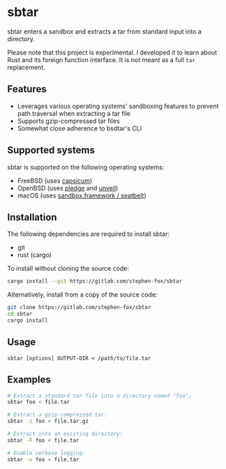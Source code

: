 # sbtar

sbtar enters a sandbox and extracts a tar from standard input
into a directory.

Please note that this project is experimental. I developed it
to learn about Rust and its foreign function interface. It is
not meant as a full `tar` replacement.

## Features

- Leverages various operating systems' sandboxing features to prevent
  path traversal when extracting a tar file
- Supports gzip-compressed tar files
- Somewhat close adherence to bsdtar's CLI

## Supported systems

sbtar is supported on the following operating systems:

- FreeBSD (uses [capsicum][capsicum])
- OpenBSD (uses [pledge][pledge] and [unveil][unveil])
- macOS (uses [sandbox.framework / seatbelt][sandbox-framework])

[capsicum]: https://man.freebsd.org/cgi/man.cgi?capsicum(4)
[pledge]: https://man.openbsd.org/pledge.2
[unveil]: https://man.openbsd.org/unveil.2
[sandbox-framework]: https://github.com/chromium/chromium/blob/780128faaadb425a15144678b5591a85d19aa891/sandbox/mac/seatbelt_sandbox_design.md#appendix

## Installation

The following dependencies are required to install sbtar:

- git
- rust (cargo)

To install without cloning the source code:

```sh
cargo install --git https://gitlab.com/stephen-fox/sbtar
```

Alternatively, install from a copy of the source code:

```sh
git clone https://gitlab.com/stephen-fox/sbtar
cd sbtar
cargo install
```

## Usage

```
sbtar [options] OUTPUT-DIR < /path/to/file.tar
```

## Examples

```sh
# Extract a standard tar file into a directory named "foo":
sbtar foo < file.tar

# Extract a gzip-compressed tar:
sbtar -z foo < file.tar.gz

# Extract into an existing directory:
sbtar -F foo < file.tar

# Enable verbose logging:
sbtar -v foo < file.tar
```
